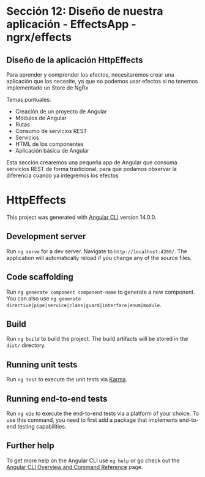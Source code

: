 # Sección 12: Diseño de nuestra aplicación - EffectsApp - ngrx/effects 

## Diseño de la aplicación HttpEffects

Para aprender y comprender los efectos, necesitaremos crear una aplicación que los necesite, ya que no podemos usar efectos si no tenemos implementado un Store de NgRx

Temas puntuales:

* Creación de un proyecto de Angular
* Módulos de Angular
* Rutas
* Consumo de servicios REST
* Servicios
* HTML de los componentes
* Aplicación básica de Angular

Esta sección crearemos una pequeña app de Angular que consuma servicios REST de forma tradicional, para que podamos observar la diferencia cuando ya integremos los efectos

# HttpEffects

This project was generated with [Angular CLI](https://github.com/angular/angular-cli) version 14.0.0.

## Development server

Run `ng serve` for a dev server. Navigate to `http://localhost:4200/`. The application will automatically reload if you change any of the source files.

## Code scaffolding

Run `ng generate component component-name` to generate a new component. You can also use `ng generate directive|pipe|service|class|guard|interface|enum|module`.

## Build

Run `ng build` to build the project. The build artifacts will be stored in the `dist/` directory.

## Running unit tests

Run `ng test` to execute the unit tests via [Karma](https://karma-runner.github.io).

## Running end-to-end tests

Run `ng e2e` to execute the end-to-end tests via a platform of your choice. To use this command, you need to first add a package that implements end-to-end testing capabilities.

## Further help

To get more help on the Angular CLI use `ng help` or go check out the [Angular CLI Overview and Command Reference](https://angular.io/cli) page.
